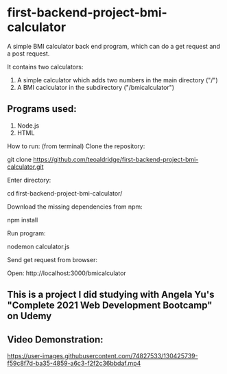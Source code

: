 # first-backend-project-bmi-calculator
A simple BMI calculator back end program, which can do a get request and a post request.

It contains two calculators: 
1) A simple calculator which adds two numbers in the main directory ("/")
2) A BMI caclculator in the subdirectory ("/bmicalculator")

## Programs used: 
1) Node.js
2) HTML

How to run: (from terminal)
Clone the repository:

git clone https://github.com/teoaldridge/first-backend-project-bmi-calculator.git

Enter directory:

cd first-backend-project-bmi-calculator/

Download the missing dependencies from npm:

npm install

Run program:

nodemon calculator.js

Send get request from browser:

Open: http://localhost:3000/bmicalculator

## This is a project I did studying with Angela Yu's "Complete 2021 Web Development Bootcamp" on Udemy

## Video Demonstration: 


https://user-images.githubusercontent.com/74827533/130425739-f59c8f7d-ba35-4859-a6c3-f2f2c36bbdaf.mp4


